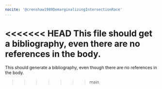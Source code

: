 ```yaml
---
nocite: '@crenshaw1989DemarginalizingIntersectionRace'
...
```


<<<<<<< HEAD
This file should get a bibliography, even there are no references in the body.
=======
This should generate a bibliography,
even though there are no references in the body.
>>>>>>> main
